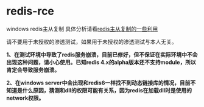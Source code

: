 # redis-rce
windows redis主从复制
具体分析请看[redis主从复制的一些利用](https://djhons.com/2021/10/29/61.html)

请不要用于未授权的渗透测试，如果用于未授权的渗透测试与本人无关。

**1、在测试环境中导致了redis服务崩溃，目前已修好，但不保证在实际环境中不会出现这种问题，请小心使用。已知redis 4.x的alpha版本还不支持module，所以肯定会导致服务崩溃。**

**2、在windows server中会出现和redis6一样找不到动态链接库的情况，目前不知道是什么原因，猜测和dll的权限可能有关系，因为redis在加载dll时是使用的network权限。**

